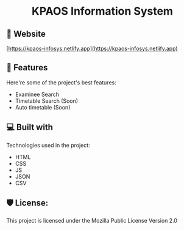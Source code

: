 <h1 align="center" id="title">KPAOS Information System</h1>

<h2>🚀 Website</h2>

[https://kpaos-infosys.netlify.app](https://kpaos-infosys.netlify.app)

  
  
<h2>🧐 Features</h2>

Here're some of the project's best features:

*   Examinee Search
*   Timetable Search (Soon)
*   Auto timetable (Soon)

<h2>💻 Built with</h2>

Technologies used in the project:

*   HTML
*   CSS
*   JS
*   JSON
*   CSV

<h2>🛡️ License:</h2>

This project is licensed under the Mozilla Public License Version 2.0
